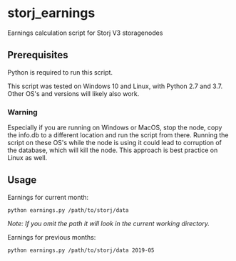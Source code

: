 # storj_earnings
Earnings calculation script for Storj V3 storagenodes

## Prerequisites
Python is required to run this script.

This script was tested on Windows 10 and Linux, with Python 2.7 and 3.7. 
Other OS's and versions will likely also work.

### Warning
Especially if you are running on Windows or MacOS, stop the node, copy the info.db to a different location and run the script from there. Running the script on these OS's while the node is using it could lead to corruption of the database, which will kill the node. This approach is best practice on Linux as well.

## Usage
Earnings for current month:
```
python earnings.py /path/to/storj/data
```
_Note: If you omit the path it will look in the current working directory._


Earnings for previous months:
```
python earnings.py /path/to/storj/data 2019-05
```
